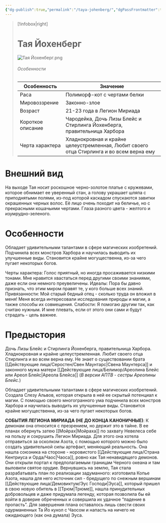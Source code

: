 ```yaml
---
{"dg-publish":true,"permalink":"/taya-johenberg/","dgPassFrontmatter":true}
---
```


> [!infobox|right]
> # Тая Йохенберг
> ![Тая Йохенберг.png](/img/user/%D0%98%D0%B7%D0%BE%D0%B1%D1%80%D0%B0%D0%B6%D0%B5%D0%BD%D0%B8%D1%8F/%D0%A2%D0%B0%D1%8F%20%D0%99%D0%BE%D1%85%D0%B5%D0%BD%D0%B1%D0%B5%D1%80%D0%B3.png)
> ###### Особенности
> | Особенность | Значение |
> | ---- | ---- |
> | Раса | Полиморф-кот с чертами белки|
> | Мировоззрение | Законно-злое |
> | Возраст | 21-23 года в Легион Мириада|
> | Короткое описание |Чародейка, Дочь Лизы Блейс и Стирлинга Йохенберга, правительница Харбора |
> | Черта характера |Хладнокровная и крайне целеустремленная, Любит своего отца Стирлинга и во всем верна ему|

# Внешний вид

На выходе Тая носит роскошное черно-золотое платье с кружевами, которое обнимает ее уверенный стан, а голову украшает шляпа с приподнятыми полями, из-под которой каскадом спускаются завитки окрашенных черных волос. Её лицо очень походит на беличье, но с прекрасными кошачьими чертами. Глаза разного цвета - желтого и изумрудно-зеленого.

# Особенности

Обладает удивительными талантами в сфере магических изобретений. Подчинила всех монстров Харбора и научилась выводить их улучшенные виды. Становится крайне могущественна, из-за чего пугает некоторых богов. 

Черты характера: Голос приятный, но иногда просаживается низкими тонами.
Мне нравится хвастаться перед другими своими знаниями, даже если они немного преувеличены.
Идеалы: Пора бы давно признать, что этим миром правят те, у кого больше всех знаний.
Привязанности: Мой старый бедный отец - сколько труда он вложил в меня!
Меня всегда интересовали исследования природы и магии, а также способы их совмещения.
Слабости: Я помогаю другим так, как считаю нужным. И мне плевать, если от этого они сами и будут страдать - цель важнее.

# Предыстория

 Дочь Лизы Блейс и Стирлинга Йохенберга, правительница Харбора. Хладнокровная и крайне целеустремленная. Любит своего отца Стирлинга и во всем верна ему. Не знает о существовании брата [[Действующие лица/Серостен/Свен Маунтарс\|Свена Маунтерса]] и законного мужа матери [[Действующие лица/Белимор/Ареолина Блейс или Ареол Блейс\|Ареола Блейса]] (*В версии АПТВ - сестры Ареолины Блейс.*)

Обладает удивительными талантами в сфере магических изобретений. Создала Слезу Альвов, которая открыла в ней ее скрытый потенциал к магии. С помощью своего многогранного ума подчинила всех монстров Харбора и научилась выводить их улучшенные виды. Становится крайне могущественна, из-за чего пугает некоторых богов.

**СОБЫТИЯ ЛЕГИОНА МИРИАДА (НЕ ДО КОНЦА КАНОНИЧНЫЕ)**:
К демонам она относится с презрением, но держит это в тайне. В ее планах обернуть затею [[Мойрах\|Мойраха]] по захвату Невелеса себе на пользу и сокрушить Легион Мириада.
Для этого она хотела отправиться за осколком Азота, с помощью которого можно было создать удивительной силы артефакт, меняющий реальность. Она нашла союзника на стороне - норовистого [[Действующие лица/Страна Кентриуса и Орда/Чаос\|Чаоса]], ровно как Тая ненавидящего демонов. Они открыли портал к предполагаемым границам Черного океана и там выловили святое орудие. Вернувшись на землю, Тая стала разрабатывать план по реализации задуманного: изготовила Копье Азота, нашла для него источник сил - бредущего по снежным вершинам [[Действующие лица/Демовиктум/Эус Господи\|Эуса]], который пришел в свою новую обитель в [[Трюм\|Трюме]], нашла принудительных добровольцев и даже придумала легенду, которая позволила бы ей войти в доверие обреченных и совершила их удачное “падение в пропасть”. Для завершения плана оставалось лишь свести своих одурманенных Та Йо кукол с Чаосом и напасть на ничего не ожидающего (как она думала) Эуса.